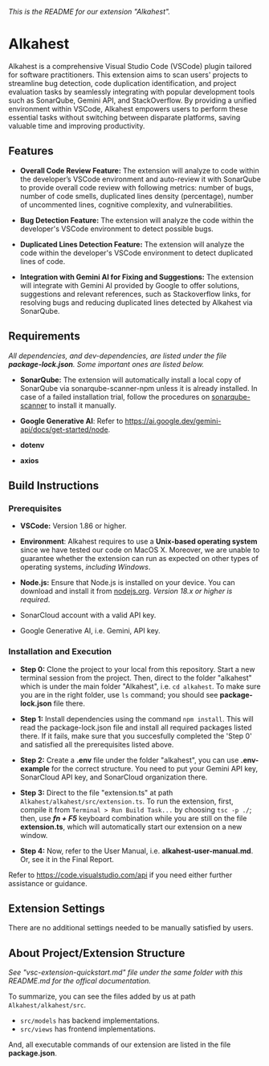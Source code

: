 *This is the README for our extension "Alkahest".*


# Alkahest

Alkahest is a comprehensive Visual Studio Code (VSCode) plugin tailored for software practitioners. 
This extension aims to scan users' projects to streamline bug detection, code duplication identification, and project evaluation tasks by seamlessly integrating with popular development tools such as SonarQube, Gemini API, and StackOverflow. 
By providing a unified environment within VSCode, Alkahest empowers users to perform these essential tasks without switching between disparate platforms, saving valuable time and improving productivity.


## Features

- **Overall Code Review Feature:** The extension will analyze to code within the developer’s VSCode
environment and auto-review it with SonarQube to provide overall code review with following metrics: number of bugs, number of code smells, duplicated lines density (percentage), number of uncommented lines, cognitive complexity, and vulnerabilities.

- **Bug Detection Feature:** The extension will analyze the code within the developer's VSCode environment to detect possible bugs.

- **Duplicated Lines Detection Feature:** The extension will analyze the code within the developer's VSCode environment to detect duplicated lines of code.

- **Integration with Gemini AI for Fixing and Suggestions:** The extension will integrate with Gemini AI provided by Google to offer solutions, suggestions and relevant references, such as Stackoverflow links, for resolving bugs and reducing duplicated lines detected by Alkahest via SonarQube.


## Requirements

*All dependencies, and dev-dependencies, are listed under the file **package-lock.json**. Some important ones are listed below.*

- **SonarQube:** The extension will automatically install a local copy of SonarQube via sonarqube-scanner-npm unless it is already installed. In case of a failed installation trial, follow the procedures on [sonarqube-scanner](https://www.npmjs.com/package/sonarqube-scanner) to install it manually.

- **Google Generative AI**: Refer to https://ai.google.dev/gemini-api/docs/get-started/node.

- **dotenv**

- **axios**


## Build Instructions

### Prerequisites

- **VSCode:** Version 1.86 or higher.

- **Environment**: Alkahest requires to use a **Unix-based operating system** since we have tested our code on MacOS X. Moreover, we are unable to guarantee whether the extension can run as expected on other types of operating systems, *including Windows*.

- **Node.js:** Ensure that Node.js is installed on your device. You can download and install it from [nodejs.org](https://nodejs.org/en). *Version 18.x or higher is required*.

- SonarCloud account with a valid API key.

- Google Generative AI, i.e. Gemini, API key.

### Installation and Execution

- **Step 0:** Clone the project to your local from this repository. Start a new terminal session from the project. Then, direct to the folder "alkahest" which is under the main folder "Alkahest", i.e. `cd alkahest`. To make sure you are in the right folder, use `ls` command; you should see **package-lock.json** file there.

- **Step 1:** Install dependencies using the command `npm install`. This will read the package-lock.json file and install all required packages listed there. If it fails, make sure that you succesfully completed the 'Step 0' and satisfied all the prerequisites listed above.

- **Step 2:** Create a **.env** file under the folder "alkahest", you can use **.env-example** for the correct structure. You need to put your Gemini API key, SonarCloud API key, and SonarCloud organization there.

- **Step 3:** Direct to the file "extension.ts" at path `Alkahest/alkahest/src/extension.ts`. To run the extension, first, compile it from `Terminal > Run Build Task...` by choosing `tsc -p ./`; then, use ***fn + F5*** keyboard combination while you are still on the file **extension.ts**, which will automatically start our extension on a new window.

- **Step 4:** Now, refer to the User Manual, i.e. **alkahest-user-manual.md**. Or, see it in the Final Report.

Refer to https://code.visualstudio.com/api if you need either further assistance or guidance.


## Extension Settings

There are no additional settings needed to be manually satisfied by users.


## About Project/Extension Structure

*See "vsc-extension-quickstart.md" file under the same folder with this README.md for the offical documentation.*

To summarize, you can see the files added by us at path `Alkahest/alkahest/src`.
- `src/models` has backend implementations.
- `src/views` has frontend implementations.

And, all executable commands of our extension are listed in the file **package.json**.